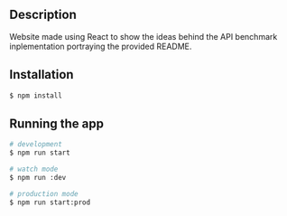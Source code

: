 ## Description

Website made using React to show the ideas behind the API benchmark inplementation portraying the provided README.

## Installation

```bash
$ npm install
```

## Running the app

```bash
# development
$ npm run start

# watch mode
$ npm run :dev

# production mode
$ npm run start:prod
```

